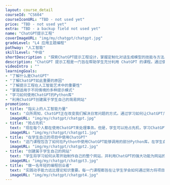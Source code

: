 ```yaml
---
layout: course_detail
courseId: "CS604"
courseIconURL: "TBD - not used yet"
price: "TBD - not used yet"
extra: "TBD - a backup field not used yet"
name: "ChatGPT提示工程"
coverImageURL: "img/my/chatgpt/chatgpt.jpg"
gradeLevel: "L4 应用主题编程"
pathway: "人工智能"
skillLevel: "中级"
shortDescription : "探索ChatGPT提示工程设计，掌握定制化对话生成模型的技能与方法。"
description: "ChatGPT 提示工程是一门旨在帮助学生充分利用 ChatGPT 的课程。通过使用简单而有效的提示工程技术，训练ChatGPT按学生的指令行事，从而在编程学习上抢占先机。"
videoIntro : ""
learningGoals:
- "了解什么是ChatGPT"
- "了解ChatGPT如此重要的原因"
- "了解提示工程在人工智能艺术中的重要性"
- "掌握适用于不同情境的多种提示模式"
- "学习如何使用ChatGPT的Python库"
- "利用ChatGPT创建属于学生自己的简易网站"
promotions:
- title: "指尖上的人工智能力量"
  text: "众所周知，ChatGPT正在改变我们解决日常问题的方式。通过学习如何让ChatGPT几乎能够满足任何需求，迈向更深层次的探索。"
  imageURL: "img/my/chatgpt/chatgpt.jpg"
- title: "抢占先机"
  text: "现在每个人都在使用ChatGPT来处理事务。但是，学生可以抢占先机，学习ChatGPT的高级技巧和窍门，以更快地完成任务。"
  imageURL: "img/my/chatgpt/chatgpt1.jpg"
- title: "在学生自己的项目中使用ChatGPT"
  text: "这门课程包含了如何在Python中使用ChatGPT能够调用的部分Python库。在学生自己的Python项目中使用这些库，学生甚至可以将这些项目提交到编程项目竞赛中。"
  imageURL: "img/my/chatgpt/chatgpt2.jpg"
- title: "创建属于学生自己的网站"
  text: "学生将学习如何从零开始制作自己的整个网站，并利用ChatGPT的强大功能为网站的访问者提供帮助。"
  imageURL: "img/my/chatgpt/chatgpt3.jpg"
- title: "做一名年轻的编程创业者"
  text: "实践动手能力远比理论知识重要。每一门课程都旨在让学生学会如何通过努力将项目创意变为现实。在这些挑战中，年轻的小企业家们得到了锻炼。"
  imageURL: "img/my/chatgpt/chatgpt4.jpg"
---
```

